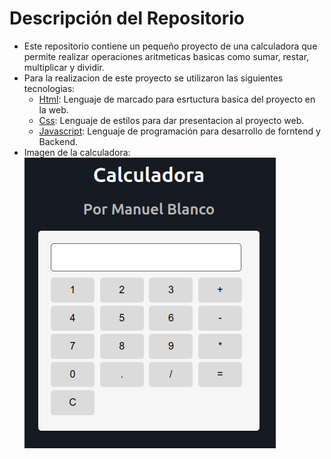 # Descripción del Repositorio
- Este repositorio contiene un pequeño proyecto de una calculadora que permite realizar operaciones aritmeticas basicas como sumar, restar, multiplicar y dividir.
- Para la realizacion de este proyecto se utilizaron las siguientes tecnologias:
  - [Html](https://developer.mozilla.org/es/docs/Web/HTML): Lenguaje de marcado para esrtuctura basica del proyecto en la web.
  - [Css](https://developer.mozilla.org/es/docs/Web/CSS): Lenguaje de estilos para dar presentacion al proyecto web.
  -  [Javascript](https://developer.mozilla.org/es/docs/Web/javascript): Lenguaje de programación para desarrollo de forntend y Backend.
- Imagen de la calculadora:
![Imagen de la calculadora](./img/calculadora.png)
